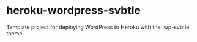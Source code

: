 heroku-wordpress-svbtle
=======================

Template project for deploying WordPress to Heroku with the 'wp-svbtle' theme